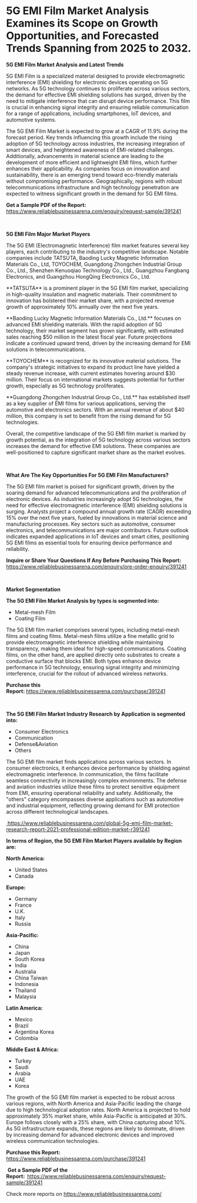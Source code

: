 <p><h1>5G EMI Film Market Analysis Examines its Scope on Growth Opportunities, and Forecasted Trends Spanning from 2025 to 2032.</h1></p><p><strong>5G EMI Film Market Analysis and Latest Trends</strong></p>
<p><p>5G EMI Film is a specialized material designed to provide electromagnetic interference (EMI) shielding for electronic devices operating on 5G networks. As 5G technology continues to proliferate across various sectors, the demand for effective EMI shielding solutions has surged, driven by the need to mitigate interference that can disrupt device performance. This film is crucial in enhancing signal integrity and ensuring reliable communication for a range of applications, including smartphones, IoT devices, and automotive systems.</p><p>The 5G EMI Film Market is expected to grow at a CAGR of 11.9% during the forecast period. Key trends influencing this growth include the rising adoption of 5G technology across industries, the increasing integration of smart devices, and heightened awareness of EMI-related challenges. Additionally, advancements in material science are leading to the development of more efficient and lightweight EMI films, which further enhances their applicability. As companies focus on innovation and sustainability, there is an emerging trend toward eco-friendly materials without compromising performance. Geographically, regions with robust telecommunications infrastructure and high technology penetration are expected to witness significant growth in the demand for 5G EMI films.</p></p>
<p><strong>Get a Sample PDF of the Report:&nbsp;</strong> <a href="https://www.reliablebusinessarena.com/enquiry/request-sample/391241?utm_campaign=3294&utm_medium=2&utm_source=Github&utm_content=ia&utm_term=29032025&utm_id=5g-emi-film">https://www.reliablebusinessarena.com/enquiry/request-sample/391241</a></p>
<p>&nbsp;</p>
<p><strong>5G EMI Film Major Market Players</strong></p>
<p><p>The 5G EMI (Electromagnetic Interference) film market features several key players, each contributing to the industry's competitive landscape. Notable companies include TATSUTA, Baoding Lucky Magnetic Information Materials Co., Ltd, TOYOCHEM, Guangdong Zhongchen Industrial Group Co., Ltd., Shenzhen Kenuoqiao Technology Co., Ltd., Guangzhou Fangbang Electronics, and Guangzhou HongQing Electronics Co., Ltd.</p><p>**TATSUTA** is a prominent player in the 5G EMI film market, specializing in high-quality insulation and magnetic materials. Their commitment to innovation has bolstered their market share, with a projected revenue growth of approximately 10% annually over the next five years.</p><p>**Baoding Lucky Magnetic Information Materials Co., Ltd.** focuses on advanced EMI shielding materials. With the rapid adoption of 5G technology, their market segment has grown significantly, with estimated sales reaching $50 million in the latest fiscal year. Future projections indicate a continued upward trend, driven by the increasing demand for EMI solutions in telecommunications.</p><p>**TOYOCHEM** is recognized for its innovative material solutions. The company's strategic initiatives to expand its product line have yielded a steady revenue increase, with current estimates hovering around $30 million. Their focus on international markets suggests potential for further growth, especially as 5G technology proliferates.</p><p>**Guangdong Zhongchen Industrial Group Co., Ltd.** has established itself as a key supplier of EMI films for various applications, serving the automotive and electronics sectors. With an annual revenue of about $40 million, this company is set to benefit from the rising demand for 5G technologies.</p><p>Overall, the competitive landscape of the 5G EMI film market is marked by growth potential, as the integration of 5G technology across various sectors increases the demand for effective EMI solutions. These companies are well-positioned to capture significant market share as the market evolves.</p></p>
<p>&nbsp;</p>
<p><strong>What Are The Key Opportunities For 5G EMI Film Manufacturers?</strong></p>
<p><p>The 5G EMI film market is poised for significant growth, driven by the soaring demand for advanced telecommunications and the proliferation of electronic devices. As industries increasingly adopt 5G technologies, the need for effective electromagnetic interference (EMI) shielding solutions is surging. Analysts project a compound annual growth rate (CAGR) exceeding 15% over the next five years, fueled by innovations in material science and manufacturing processes. Key sectors such as automotive, consumer electronics, and telecommunications are major contributors. Future outlook indicates expanded applications in IoT devices and smart cities, positioning 5G EMI films as essential tools for ensuring device performance and reliability.</p></p>
<p><strong>Inquire or Share Your Questions If Any Before Purchasing This Report:</strong> <a href="https://www.reliablebusinessarena.com/enquiry/pre-order-enquiry/391241?utm_campaign=3294&utm_medium=2&utm_source=Github&utm_content=ia&utm_term=29032025&utm_id=5g-emi-film">https://www.reliablebusinessarena.com/enquiry/pre-order-enquiry/391241</a></p>
<p>&nbsp;</p>
<p><strong>Market Segmentation</strong></p>
<p><strong>The 5G EMI Film Market Analysis by types is segmented into:</strong></p>
<p><ul><li>Metal-mesh Film</li><li>Coating Film</li></ul></p>
<p><p>The 5G EMI film market comprises several types, including metal-mesh films and coating films. Metal-mesh films utilize a fine metallic grid to provide electromagnetic interference shielding while maintaining transparency, making them ideal for high-speed communications. Coating films, on the other hand, are applied directly onto substrates to create a conductive surface that blocks EMI. Both types enhance device performance in 5G technology, ensuring signal integrity and minimizing interference, crucial for the rollout of advanced wireless networks.</p></p>
<p><strong>Purchase this Report:&nbsp;</strong><a href="https://www.reliablebusinessarena.com/purchase/391241?utm_campaign=3294&utm_medium=2&utm_source=Github&utm_content=ia&utm_term=29032025&utm_id=5g-emi-film">https://www.reliablebusinessarena.com/purchase/391241</a></p>
<p>&nbsp;</p>
<p><strong>The 5G EMI Film Market Industry Research by Application is segmented into:</strong></p>
<p><ul><li>Consumer Electronics</li><li>Communication</li><li>Defense&Aviation</li><li>Others</li></ul></p>
<p><p>The 5G EMI film market finds applications across various sectors. In consumer electronics, it enhances device performance by shielding against electromagnetic interference. In communication, the films facilitate seamless connectivity in increasingly complex environments. The defense and aviation industries utilize these films to protect sensitive equipment from EMI, ensuring operational reliability and safety. Additionally, the "others" category encompasses diverse applications such as automotive and industrial equipment, reflecting growing demand for EMI protection across different technological landscapes.</p></p>
<p><a href="https://www.reliablebusinessarena.com/global-5g-emi-film-market-research-report-2021-professional-edition-market-r391241?utm_campaign=3294&utm_medium=2&utm_source=Github&utm_content=ia&utm_term=29032025&utm_id=5g-emi-film">&nbsp;https://www.reliablebusinessarena.com/global-5g-emi-film-market-research-report-2021-professional-edition-market-r391241</a></p>
<p><strong>In terms of Region, the 5G EMI Film Market Players available by Region are:</strong></p>
<p>
    <p> <strong> North America: </strong>
        <ul>
            <li>United States</li>
            <li>Canada</li>
        </ul>
        </p> 
    <p> <strong> Europe: </strong>
        <ul>
            <li>Germany</li>
            <li>France</li>
            <li>U.K.</li>
            <li>Italy</li>
            <li>Russia</li>
        </ul>
        </p> 
    <p> <strong> Asia-Pacific: </strong>
        <ul>
            <li>China</li>
            <li>Japan</li>
            <li>South Korea</li>
            <li>India</li>
            <li>Australia</li>
            <li>China Taiwan</li>
            <li>Indonesia</li>
            <li>Thailand</li>
            <li>Malaysia</li>
        </ul>
        </p> 
    <p> <strong> Latin America: </strong>
        <ul>
            <li>Mexico</li>
            <li>Brazil</li>
            <li>Argentina Korea</li>
            <li>Colombia</li>
        </ul>
        </p> 
    <p> <strong> Middle East & Africa: </strong>
        <ul>
            <li>Turkey</li>
            <li>Saudi</li>
            <li>Arabia</li>
            <li>UAE</li>
            <li>Korea</li>
        </ul>
    </p>
    </p>
<p><p>The growth of the 5G EMI film market is expected to be robust across various regions, with North America and Asia-Pacific leading the charge due to high technological adoption rates. North America is projected to hold approximately 35% market share, while Asia-Pacific is anticipated at 30%. Europe follows closely with a 25% share, with China capturing about 10%. As 5G infrastructure expands, these regions are likely to dominate, driven by increasing demand for advanced electronic devices and improved wireless communication technologies.</p></p>
<p><strong>Purchase this Report: </strong><a href="https://www.reliablebusinessarena.com/purchase/391241?utm_campaign=3294&utm_medium=2&utm_source=Github&utm_content=ia&utm_term=29032025&utm_id=5g-emi-film">https://www.reliablebusinessarena.com/purchase/391241</a></p>
<p>&nbsp;<strong>Get a Sample PDF of the Report:&nbsp;&nbsp;</strong><a href="https://www.reliablebusinessarena.com/enquiry/request-sample/391241?utm_campaign=3294&utm_medium=2&utm_source=Github&utm_content=ia&utm_term=29032025&utm_id=5g-emi-film">https://www.reliablebusinessarena.com/enquiry/request-sample/391241</a></p>
<p><strong></strong></p>
<p>Check more reports on <a href="https://www.reliablebusinessarena.com/?utm_campaign=3294&utm_medium=2&utm_source=Github&utm_content=ia&utm_term=29032025&utm_id=5g-emi-film">https://www.reliablebusinessarena.com/</a></p>